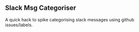 ## Slack Msg Categoriser

A quick hack to spike categorising slack messages using github issues/labels.
